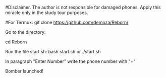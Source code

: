 #Disclaimer.
The author is not responsible for damaged phones. Apply this miracle only in the study tour purposes.


#For Termux:
git clone https://github.com/demoza/Reborn/

Go to the directory:

cd Reborn

Run the file start.sh: bash start.sh or ./start.sh


In paragraph "Enter Number" write the phone number with "+"

Bomber launched!
